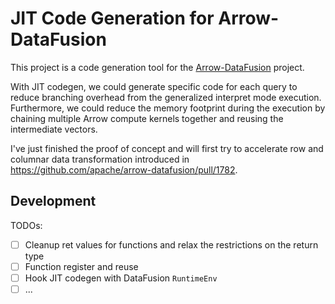 # JIT Code Generation for Arrow-DataFusion

This project is a code generation tool for the [Arrow-DataFusion](https://github.com/apache/arrow-datafusion) project.

With JIT codegen, we could generate specific code for each query to reduce branching overhead from the generalized interpret mode execution.
Furthermore, we could reduce the memory footprint during the execution by chaining multiple Arrow compute kernels together and reusing the intermediate vectors.

I've just finished the proof of concept and will first try to accelerate row and columnar data transformation introduced in https://github.com/apache/arrow-datafusion/pull/1782.


## Development

TODOs:
- [ ] Cleanup ret values for functions and relax the restrictions on the return type
- [ ] Function register and reuse 
- [ ] Hook JIT codegen with DataFusion `RuntimeEnv`
- [ ] ...